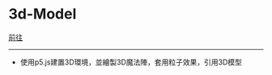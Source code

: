 # 3d-Model

[前往](https://shikai1997.github.io/3d-Model/)

-------------
* 使用p5.js建置3D環境，並繪製3D魔法陣，套用粒子效果，引用3D模型
